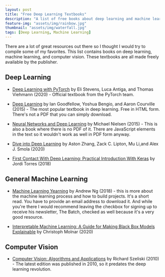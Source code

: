 ```yaml
---
layout: post
title: "Free Deep Learning Textbooks"
description: "A list of free books about deep learning and machine learning"
feature-img: "assets/img/rainbow.jpg"
thumbnail: "assets/img/waterfall.jpg"
tags: [Deep Learning, Machine Learning]
---
```


There are a lot of great resources out there so I thought I would try to compile some of my favorites. This list contains books on deep learning, machine learning, and computer vision. These textbooks are all made freely available by the publisher.

## Deep Learning

* [Deep Learning with PyTorch](https://pytorch.org/assets/deep-learning/Deep-Learning-with-PyTorch.pdf) by Eli Stevens, Luca Antiga, and Thomas Viehmann (2020) - Official textbook from the PyTorch team.

* [Deep Learning](https://www.deeplearningbook.org/) by Ian Goodfellow, Yoshua Bengio, and Aaron Courville (2015) - The most popular textbook in deep learning. Free in HTML form. There's not a PDF that you can simply download.

* [Neural Networks and Deep Learning](http://neuralnetworksanddeeplearning.com/index.html) by Michael Nielsen (2015) - This is also a book where there is no PDF of it. There are JavaScript elements in the text so it wouldn't work as well in PDF form anyway.

* [Dive into Deep Learning](http://d2l.ai/) by Aston Zhang, Zack C. Lipton, Mu Li,and  Alex J. Smola (2020)

* [First Contact With Deep Learning: Practical Introduction With Keras](https://torres.ai/first-contact-deep-learning-practical-introduction-keras/) by Jordi Torres (2018)

## General Machine Learning

* [Machine Learning Yearning](https://www.deeplearning.ai/machine-learning-yearning/) by Andrew Ng (2018) - this is more about the machine learning process and how to build projects. It's a short read. You have to provide an email address to download it. And while you're there I would recommend leaving the checkbox for signing up to receive his newsletter, The Batch, checked as well because it's a very good resource.

* [Interpretable Machine Learning: A Guide for Making Black Box Models Explainable](https://christophm.github.io/interpretable-ml-book/) by Christoph Molnar (2020)

## Computer Vision

* [Computer Vision: Algorithms and Applications](http://szeliski.org/Book/drafts/SzeliskiBook_20100903_draft.pdf) by Richard Szeliski (2010) - The latest edition was published in 2010, so it predates the deep learning revolution.

